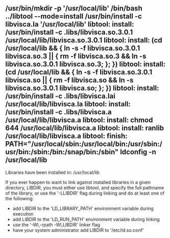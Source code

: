  /usr/bin/mkdir -p '/usr/local/lib'
 /bin/bash ../libtool   --mode=install /usr/bin/install -c   libvisca.la '/usr/local/lib'
libtool: install: /usr/bin/install -c .libs/libvisca.so.3.0.1 /usr/local/lib/libvisca.so.3.0.1
libtool: install: (cd /usr/local/lib && { ln -s -f libvisca.so.3.0.1 libvisca.so.3 || { rm -f libvisca.so.3 && ln -s libvisca.so.3.0.1 libvisca.so.3; }; })
libtool: install: (cd /usr/local/lib && { ln -s -f libvisca.so.3.0.1 libvisca.so || { rm -f libvisca.so && ln -s libvisca.so.3.0.1 libvisca.so; }; })
libtool: install: /usr/bin/install -c .libs/libvisca.lai /usr/local/lib/libvisca.la
libtool: install: /usr/bin/install -c .libs/libvisca.a /usr/local/lib/libvisca.a
libtool: install: chmod 644 /usr/local/lib/libvisca.a
libtool: install: ranlib /usr/local/lib/libvisca.a
libtool: finish: PATH="/usr/local/sbin:/usr/local/bin:/usr/sbin:/usr/bin:/sbin:/bin:/snap/bin:/sbin" ldconfig -n /usr/local/lib
----------------------------------------------------------------------
Libraries have been installed in:
   /usr/local/lib

If you ever happen to want to link against installed libraries
in a given directory, LIBDIR, you must either use libtool, and
specify the full pathname of the library, or use the '-LLIBDIR'
flag during linking and do at least one of the following:
   - add LIBDIR to the 'LD_LIBRARY_PATH' environment variable
     during execution
   - add LIBDIR to the 'LD_RUN_PATH' environment variable
     during linking
   - use the '-Wl,-rpath -Wl,LIBDIR' linker flag
   - have your system administrator add LIBDIR to '/etc/ld.so.conf'
